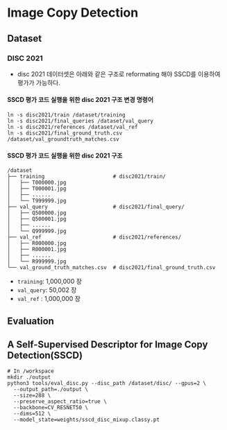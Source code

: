 # Image Copy Detection
## Dataset
### DISC 2021
* disc 2021 데이터셋은 아래와 같은 구조로 reformating 해야 SSCD를 이용하여 평가가 가능하다.
#### SSCD 평가 코드 실행을 위한 disc 2021 구조 변경 명령어
```shell
ln -s disc2021/train /dataset/training
ln -s disc2021/final_queries /dataset/val_query
ln -s disc2021/references /dataset/val_ref
ln -s disc2021/final_ground_truth.csv /dataset/val_groundtruth_matches.csv
```
#### SSCD 평가 코드 실행을 위한 disc 2021 구조
```shell
/dataset
├── training                      # disc2021/train/
│   ├── T000000.jpg
│   ├── T000001.jpg
│   ├── ......
│   └── T999999.jpg
├── val_query                     # disc2021/final_query/
│   ├── Q500000.jpg
│   ├── Q500001.jpg
│   ├── ......
│   └── Q999999.jpg
├── val_ref                       # disc2021/references/
│   ├── R000000.jpg
│   ├── R000001.jpg
│   ├── ......
│   └── R999999.jpg
└── val_ground_truth_matches.csv  # disc2021/final_ground_truth.csv
```
* ```training```: 1,000,000 장
* ```val_query```: 50,002 장
* ```val_ref``` : 1,000,000 장
## Evaluation
## A Self-Supervised Descriptor for Image Copy Detection(SSCD)
```shell
# In /workspace
mkdir ./output
python3 tools/eval_disc.py --disc_path /dataset/disc/ --gpus=2 \
  --output_path=./output \
  --size=288 \
  --preserve_aspect_ratio=true \
  --backbone=CV_RESNET50 \
  --dims=512 \
  --model_state=weights/sscd_disc_mixup.classy.pt
```